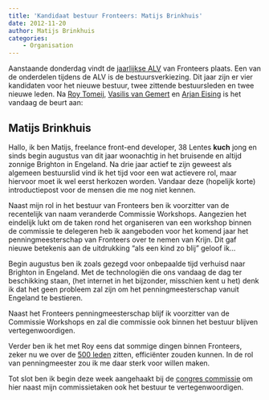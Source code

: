 ```yaml
---
title: 'Kandidaat bestuur Fronteers: Matijs Brinkhuis'
date: 2012-11-20
author: Matijs Brinkhuis
categories:
    - Organisation
---
```


Aanstaande donderdag vindt de [jaarlijkse ALV](/blog/2012/10/kom-naar-de-algemene-ledenvergadering-2012) van Fronteers plaats. Een van de onderdelen tijdens de ALV is de bestuursverkiezing. Dit jaar zijn er vier kandidaten voor het nieuwe bestuur, twee zittende bestuursleden en twee nieuwe leden. Na [Roy Tomeij](/blog/2012/11/kandidaat-bestuur-roy-tomeij), [Vasilis van Gemert](/blog/2012/11/kandidaat-bestuur-fronteers-vasilis-van-gemert) en [Arjan Eising](/blog/2012/11/kandidaat-bestuur-fronteers-arjan-eising) is het vandaag de beurt aan:

## Matijs Brinkhuis

Hallo, ik ben Matijs, freelance front-end developer, 38 Lentes **kuch** jong en sinds begin augustus van dit jaar woonachtig in het bruisende en altijd zonnige Brighton in Engeland. Na drie jaar actief te zijn geweest als algemeen bestuurslid vind ik het tijd voor een wat actievere rol, maar hiervoor moet ik wel eerst herkozen worden. Vandaar deze (hopelijk korte) introductiepost voor de mensen die me nog niet kennen.

Naast mijn rol in het bestuur van Fronteers ben ik voorzitter van de recentelijk van naam veranderde Commissie Workshops. Aangezien het eindelijk lukt om de taken rond het organiseren van een workshop binnen de commissie te delegeren heb ik aangeboden voor het komend jaar het penningmeesterschap van Fronteers over te nemen van Krijn. Dit gaf nieuwe betekenis aan de uitdrukking “als een kind zo blij” geloof ik…

Begin augustus ben ik zoals gezegd voor onbepaalde tijd verhuisd naar Brighton in Engeland. Met de technologiën die ons vandaag de dag ter beschikking staan, (het internet in het bijzonder, misschien kent u het) denk ik dat het geen probleem zal zijn om het penningmeesterschap vanuit Engeland te bestieren.

Naast het Fronteers penningmeesterschap blijf ik voorzitter van de Commissie Workshops en zal die commissie ook binnen het bestuur blijven vertegenwoordigen.

Verder ben ik het met Roy eens dat sommige dingen binnen Fronteers, zeker nu we over de [500 leden](/blog/2012/11/500-leden) zitten, efficiënter zouden kunnen. In de rol van penningmeester zou ik me daar sterk voor willen maken.

Tot slot ben ik begin deze week aangehaakt bij de [congres commissie](/vereniging/commissies/congres) om hier naast mijn commissietaken ook het bestuur te vertegenwoordigen.
